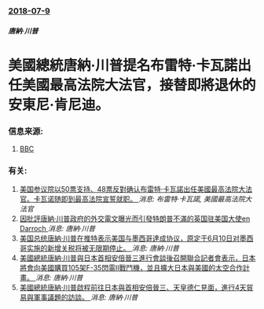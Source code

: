 ### [2018-07-9](/news/2018/07/9/index.md)

##### 唐納·川普
# 美國總統唐納·川普提名布雷特·卡瓦諾出任美國最高法院大法官，接替即將退休的安東尼·肯尼迪。 




### 信息来源:

1. [BBC](https://www.bbc.co.uk/news/world-us-canada-44775078)

### 有关:

1. [美国参议院以50票支持、48票反對确认布雷特·卡瓦諾出任美國最高法院大法官。卡瓦诺随即到最高法院宣誓就职。 ](/news/2018/10/6/美国参议院以50票支持-48票反對确认布雷特-卡瓦諾出任美國最高法院大法官-卡瓦诺随即到最高法院宣誓就职.md) _消息: 布雷特·卡瓦諾, 美國最高法院大法官_
2. [因批評唐納·川普政府的外交電文曝光而引發特朗普不滿的英国驻美国大使en Darroch ](/news/2019/07/10/因批評唐納-川普政府的外交電文曝光而引發特朗普不滿的英国驻美国大使en-Darroch.md) _消息: 唐納·川普_
3. [美国总统唐納·川普在推特表示美国与墨西哥達成协议，原定于6月10日对墨西哥实施的新增关税将被无限期停止。 ](/news/2019/06/7/美国总统唐納-川普在推特表示美国与墨西哥達成协议-原定于6月10日对墨西哥实施的新增关税将被无限期停止.md) _消息: 唐納·川普_
4. [美國總統唐納·川普與日本首相安倍晉三進行會談後召開聯合記者會表示，日本將會向美國購買105架F-35閃電II戰鬥機，並且擴大日本與美國的太空合作計畫。 ](/news/2019/05/25/美國總統唐納-川普與日本首相安倍晉三進行會談後召開聯合記者會表示-日本將會向美國購買105架F-35閃電II戰鬥機-並且.md) _消息: 唐納·川普_
5. [美國總統唐納·川普啟程前往日本與首相安倍晉三、天皇德仁見面，進行4天貿易與軍事議題的訪談。 ](/news/2019/05/25/美國總統唐納-川普啟程前往日本與首相安倍晉三-天皇德仁見面-進行4天貿易與軍事議題的訪談.md) _消息: 唐納·川普_
